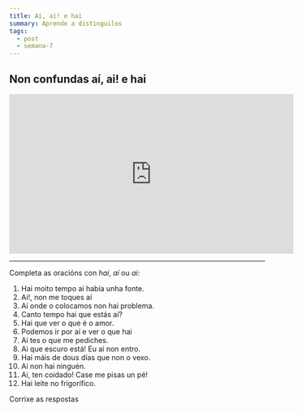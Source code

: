 ```yaml
---
title: Aí, ai! e hai
summary: Aprende a distinguilos
tags:
  - post
  - semana-7
---
```


## **Non confundas aí, ai! e hai**

<iframe width="560" height="315" src="https://www.youtube.com/embed/MVPBPSRwgbE" frameborder="0" allow="accelerometer; autoplay; encrypted-media; gyroscope; picture-in-picture" allowfullscreen></iframe>

---

Completa as oracións con _hai_, _aí_ ou _ai:_

1. <e-answer>Hai</e-answer> moito tempo <e-answer>aí</e-answer> había unha
   fonte.
2. <e-answer>Ai</e-answer>!, non me toques <e-answer>aí</e-answer>
3. <e-answer>Aí</e-answer> onde o colocamos non <e-answer>hai</e-answer>
   problema.
4. Canto tempo <e-answer>hai</e-answer> que estás <e-answer>aí</e-answer>?
5. <e-answer>Hai</e-answer> que ver o que é o amor.
6. Podemos ir por <e-answer>aí</e-answer> e ver o que <e-answer>hai</e-answer>
7. <e-answer>Aí</e-answer> tes o que me pediches.
8. <e-answer>Ai</e-answer> que escuro está! Eu <e-answer>aí</e-answer> non
   entro.
9. <e-answer>Hai</e-answer> máis de dous días que non o vexo.
10. <e-answer>Aí</e-answer> non <e-answer>hai</e-answer> ninguén.
11. <e-answer>Ai</e-answer>, ten coidado! Case me pisas un pé!
12. <e-answer>Hai</e-answer> leite no frigorífico.

<e-validate>Corrixe as respostas</evalidate>
